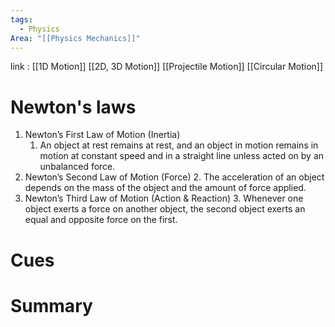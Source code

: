 ```yaml
---
tags:
  - Physics
Area: "[[Physics Mechanics]]"
---
```

link : [[1D Motion]] [[2D, 3D Motion]] [[Projectile Motion]] [[Circular Motion]]
# Newton's laws
1. Newton’s First Law of Motion (Inertia) 
	1. An object at rest remains at rest, and an object in motion remains in motion at constant speed and in a straight line unless acted on by an unbalanced force.
2. Newton’s Second Law of Motion (Force)
	2. The acceleration of an object depends on the mass of the object and the amount of force applied.
3. Newton’s Third Law of Motion (Action & Reaction)
	 3. Whenever one object exerts a force on another object, the second object exerts an equal and opposite force on the first.
	
# Cues
# Summary
```

```